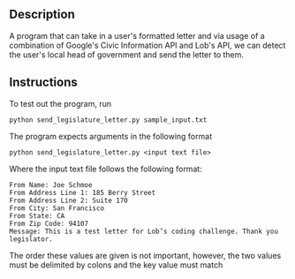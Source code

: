 ## Description
A program that can take in a user's formatted letter and via usage of a combination of Google's Civic Information API and Lob's API, we can detect the user's local head of government and send the letter to them.

## Instructions

To test out the program, run
```
python send_legislature_letter.py sample_input.txt
```
The program expects arguments in the following format
```
python send_legislature_letter.py <input text file>
```
Where the input text file follows the following format:
```
From Name: Joe Schmoe
From Address Line 1: 185 Berry Street
From Address Line 2: Suite 170
From City: San Francisco
From State: CA
From Zip Code: 94107
Message: This is a test letter for Lob’s coding challenge. Thank you legislator.
```
The order these values are given is not important, however, the two values must be delimited by colons and the key value must match
